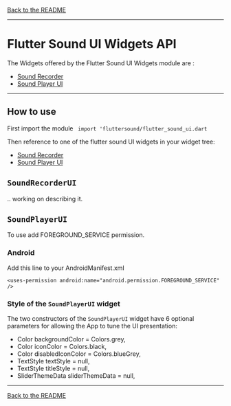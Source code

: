 [Back to the README](../README.md#flutter-sound-api)

-----------------------------------------------------------------------------------------------------------------------

# Flutter Sound UI Widgets API

The Widgets offered by the Flutter Sound UI Widgets module are :

- [Sound Recorder](#SoundRecorderUI)
- [Sound Player UI](#SoundPlayerUI)

-----------------------------------------------------------------------------------------------------------------------

## How to use
First import the module
``` import 'fluttersound/flutter_sound_ui.dart```

Then reference to one of the flutter sound UI widgets in your widget tree:

- [Sound Recorder](#SoundRecorderUI)
- [Sound Player UI](#SoundPlayerUI)

## `SoundRecorderUI`
.. working on describing it.

## `SoundPlayerUI`
To use add FOREGROUND_SERVICE permission.

### Android
Add this line to your AndroidManifest.xml
```
<uses-permission android:name="android.permission.FOREGROUND_SERVICE" />
```

### Style of the `SoundPlayerUI` widget

The two constructors of the `SoundPlayerUI` widget have 6 optional parameters for allowing the App to tune the UI presentation:

- Color backgroundColor = Colors.grey,
- Color iconColor = Colors.black,
- Color disabledIconColor = Colors.blueGrey,
- TextStyle textStyle = null,
- TextStyle titleStyle = null,
- SliderThemeData sliderThemeData = null,

-----------------------------------------------------------------------------------------------------------------------

[Back to the README](../README.md#flutter-sound-api)
